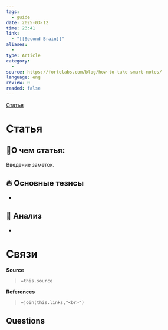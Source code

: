 ```yaml
---
tags:
  - guide
date: 2025-03-12
time: 23:41
link:
  - "[[Second Brain]]"
aliases:
  - 
type: Article
category:
  - 
source: https://fortelabs.com/blog/how-to-take-smart-notes/
language: eng
review: 0
readed: false
---
```

[Статья](https://fortelabs.com/blog/how-to-take-smart-notes/)

# Статья
## 📝О чем статья:   
Введение заметок. 

## 🔥 Основные тезисы  
-  


## 🔎 Анализ  
-  








# Связи

**Source**
>`=this.source`

**References**
>`=join(this.links,"<br>")`


**Questions**
-
